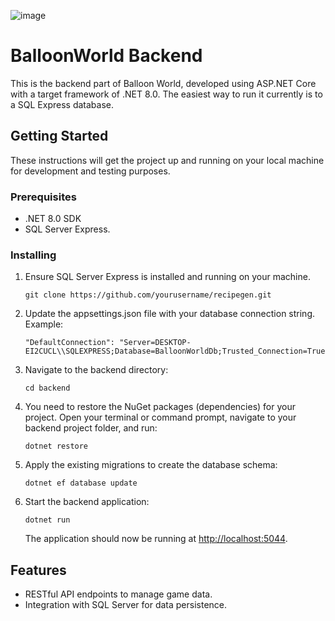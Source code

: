 ![image](https://github.com/JerryMcDonald/BalloonWorld/assets/35512632/a611e441-925e-4292-ad26-1cdc6ba27221)
# BalloonWorld Backend  

This is the backend part of Balloon World, developed using ASP.NET Core with a target framework of .NET 8.0. The easiest way to run it currently is to a SQL Express database.

## Getting Started

These instructions will get the project up and running on your local machine for development and testing purposes.

### Prerequisites

- .NET 8.0 SDK
- SQL Server Express.

### Installing

1. Ensure SQL Server Express is installed and running on your machine.

    ```
    git clone https://github.com/yourusername/recipegen.git
    ```

2. Update the appsettings.json file with your database connection string. Example:

    ```
    "DefaultConnection": "Server=DESKTOP-EI2CUCL\\SQLEXPRESS;Database=BalloonWorldDb;Trusted_Connection=True;TrustServerCertificate=True;"
    ```

3. Navigate to the backend directory:

    ```
    cd backend
    ```

4. You need to restore the NuGet packages (dependencies) for your project. Open your terminal or command prompt, navigate to your backend project folder, and run:

    ```
    dotnet restore
    ```

5. Apply the existing migrations to create the database schema:

    ```
    dotnet ef database update
    ```

6. Start the backend application:

    ```
    dotnet run
    ```

   The application should now be running at [http://localhost:5044](http://localhost:5044).

## Features
  - RESTful API endpoints to manage game data.
  - Integration with SQL Server for data persistence.

